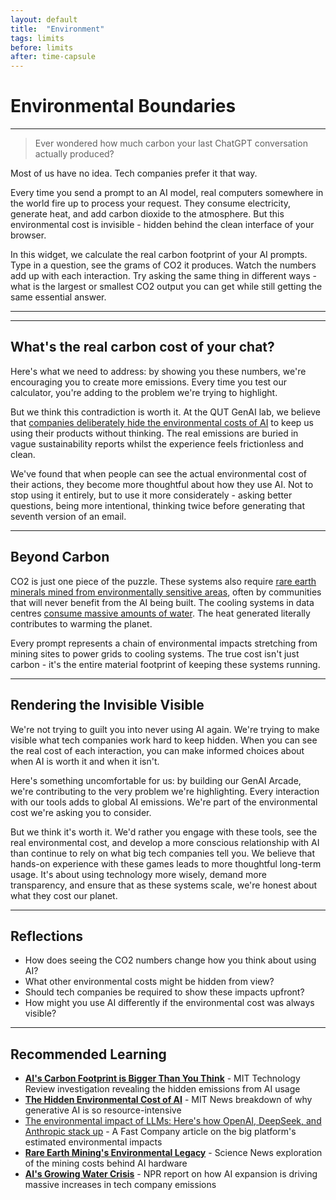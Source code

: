 ```yaml
---
layout: default
title:  "Environment"
tags: limits
before: limits
after: time-capsule
---
```



# **Environmental Boundaries**

---

> Ever wondered how much carbon your last ChatGPT conversation actually produced?

Most of us have no idea. Tech companies prefer it that way.

Every time you send a prompt to an AI model, real computers somewhere in the world fire up to process your request. They consume electricity, generate heat, and add carbon dioxide to the atmosphere. But this environmental cost is invisible - hidden behind the clean interface of your browser.

In this widget, we calculate the real carbon footprint of your AI prompts. Type in a question, see the grams of CO2 it produces. Watch the numbers add up with each interaction. Try asking the same thing in different ways - what is the largest or smallest CO2 output you can get while still getting the same essential answer.

---

<script
	type="module"
	src="https://gradio.s3-us-west-2.amazonaws.com/5.23.3/gradio.js"
></script>

<gradio-app src="https://willsh1997-carbon-footprint.hf.space"></gradio-app>


---

## **What's the real carbon cost of your chat?**

Here's what we need to address: by showing you these numbers, we're encouraging you to create more emissions. Every time you test our calculator, you're adding to the problem we're trying to highlight.

But we think this contradiction is worth it. At the QUT GenAI lab, we believe that [companies deliberately hide the environmental costs of AI](https://www.piie.com/blogs/realtime-economics/2024/ais-carbon-footprint-appears-likely-be-alarming) to keep us using their products without thinking. The real emissions are buried in vague sustainability reports whilst the experience feels frictionless and clean.

We've found that when people can see the actual environmental cost of their actions, they become more thoughtful about how they use AI. Not to stop using it entirely, but to use it more considerately - asking better questions, being more intentional, thinking twice before generating that seventh version of an email.

---

## **Beyond Carbon**

CO2 is just one piece of the puzzle. These systems also require [rare earth minerals mined from environmentally sensitive areas](https://hir.harvard.edu/not-so-green-technology-the-complicated-legacy-of-rare-earth-mining/), often by communities that will never benefit from the AI being built. The cooling systems in data centres [consume massive amounts of water](https://www.unep.org/news-and-stories/story/ai-has-environmental-problem-heres-what-world-can-do-about). The heat generated literally contributes to warming the planet.

Every prompt represents a chain of environmental impacts stretching from mining sites to power grids to cooling systems. The true cost isn't just carbon - it's the entire material footprint of keeping these systems running.

---

## **Rendering the Invisible Visible**

We're not trying to guilt you into never using AI again. We're trying to make visible what tech companies work hard to keep hidden. When you can see the real cost of each interaction, you can make informed choices about when AI is worth it and when it isn't.

Here's something uncomfortable for us: by building our GenAI Arcade, we're contributing to the very problem we're highlighting. Every interaction with our tools adds to global AI emissions. We're part of the environmental cost we're asking you to consider.

But we think it's worth it. We'd rather you engage with these tools, see the real environmental cost, and develop a more conscious relationship with AI than continue to rely on what big tech companies tell you. We believe that hands-on experience with these games leads to more thoughtful long-term usage. It's about using technology more wisely, demand more transparency, and ensure that as these systems scale, we're honest about what they cost our planet.

---

## **Reflections**

* How does seeing the CO2 numbers change how you think about using AI?
* What other environmental costs might be hidden from view?
* Should tech companies be required to show these impacts upfront?
* How might you use AI differently if the environmental cost was always visible?

---

## **Recommended Learning**

* [**AI's Carbon Footprint is Bigger Than You Think**](https://www.technologyreview.com/2023/12/05/1084417/ais-carbon-footprint-is-bigger-than-you-think/) - MIT Technology Review investigation revealing the hidden emissions from AI usage
* [**The Hidden Environmental Cost of AI**](https://news.mit.edu/2025/explained-generative-ai-environmental-impact-0117) - MIT News breakdown of why generative AI is so resource-intensive
* [The environmental impact of LLMs: Here's how OpenAI, DeepSeek, and Anthropic stack up](https://www.fastcompany.com/91336991/openai-anthropic-deepseek-ai-models-environmental-impact) - A Fast Company article on the big platform's estimated environmental impacts
* [**Rare Earth Mining's Environmental Legacy**](https://www.sciencenews.org/article/rare-earth-mining-renewable-energy-future) - Science News exploration of the mining costs behind AI hardware
* [**AI's Growing Water Crisis**](https://www.npr.org/2024/07/12/g-s1-9545/ai-brings-soaring-emissions-for-google-and-microsoft-a-major-contributor-to-climate-change) - NPR report on how AI expansion is driving massive increases in tech company emissions
